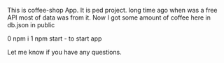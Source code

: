 This is coffee-shop App. It is ped project.
long time ago when was a free API most of data was from it. Now I got some amount of coffee here in db.json in public

0 npm i
1 npm start - to start app

Let me know if you have any questions.


